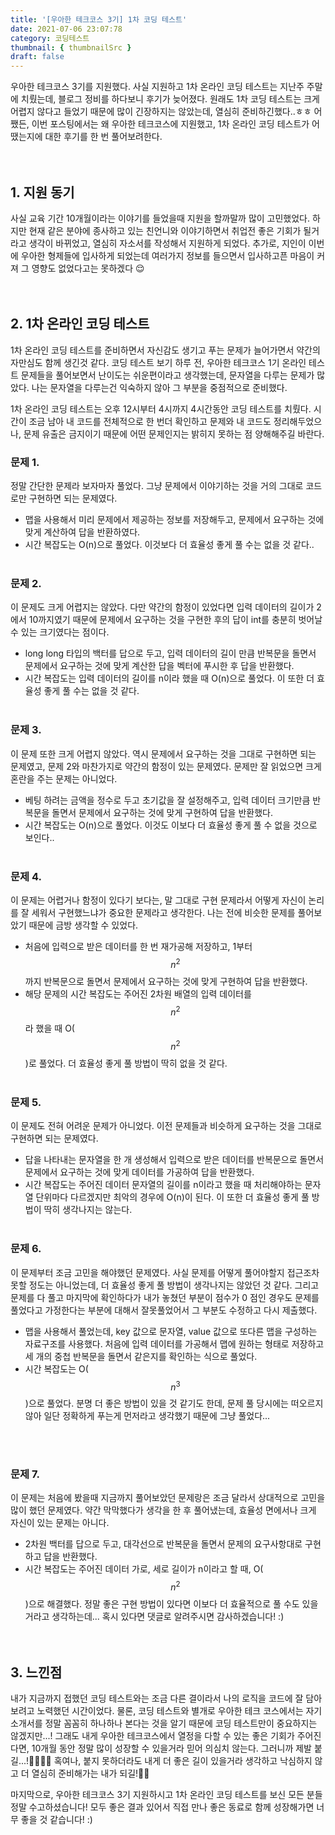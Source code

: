 ```yaml
---
title: '[우아한 테크코스 3기] 1차 코딩 테스트'
date: 2021-07-06 23:07:78
category: 코딩테스트
thumbnail: { thumbnailSrc }
draft: false
---
```


우아한 테크코스 3기를 지원했다. 사실 지원하고 1차 온라인 코딩 테스트는 지난주 주말에 치뤘는데, 블로그 정비를 하다보니 후기가 늦어졌다. 원래도 1차 코딩 테스트는 크게 어렵지 않다고 들었기 때문에 많이 긴장하지는 않았는데, 열심히 준비하긴했다..ㅎㅎ 어쨌든, 이번 포스팅에서는 왜 우아한 테크코스에 지원했고, 1차 온라인 코딩 테스트가 어땠는지에 대한 후기를 한 번 풀어보려한다.  
<br/>
<br/>

## 1. 지원 동기

사실 교육 기간 10개월이라는 이야기를 들었을때 지원을 할까말까 많이 고민했었다. 하지만 현재 같은 분야에 종사하고 있는 친언니와 이야기하면서 취업전 좋은 기회가 될거라고 생각이 바뀌었고, 열심히 자소서를 작성해서 지원하게 되었다. 추가로, 지인이 이번에 우아한 형제들에 입사하게 되었는데 여러가지 정보를 들으면서 입사하고픈 마음이 커져 그 영향도 없었다고는 못하겠다 😌
<br/><br/><br/>

## 2. 1차 온라인 코딩 테스트

1차 온라인 코딩 테스트를 준비하면서 자신감도 생기고 푸는 문제가 늘어가면서 약간의 자만심도 함께 생긴것 같다. 코딩 테스트 보기 하루 전, 우아한 테크코스 1기 온라인 테스트 문제들을 풀어보면서 난이도는 쉬운편이라고 생각했는데, 문자열을 다루는 문제가 많았다. 나는 문자열을 다루는건 익숙하지 않아 그 부분을 중점적으로 준비했다.

1차 온라인 코딩 테스트는 오후 12시부터 4시까지 4시간동안 코딩 테스트를 치뤘다. 시간이 조금 남아 내 코드를 전체적으로 한 번더 확인하고 문제와 내 코드도 정리해두었으나, 문제 유출은 금지이기 때문에 어떤 문제인지는 밝히지 못하는 점 양해해주길 바란다.

### 문제 1.

정말 간단한 문제라 보자마자 풀었다. 그냥 문제에서 이야기하는 것을 거의 그대로 코드로만 구현하면 되는 문제였다.

- 맵을 사용해서 미리 문제에서 제공하는 정보를 저장해두고, 문제에서 요구하는 것에 맞게 계산하여 답을 반환하였다.
- 시간 복잡도는 O(n)으로 풀었다. 이것보다 더 효율성 좋게 풀 수는 없을 것 같다..
  <br/><br/>

### 문제 2.

이 문제도 크게 어렵지는 않았다. 다만 약간의 함정이 있었다면 입력 데이터의 길이가 2에서 10까지였기 때문에 문제에서 요구하는 것을 구현한 후의 답이 int를 충분히 벗어날 수 있는 크기였다는 점이다.

- long long 타입의 백터를 답으로 두고, 입력 데이터의 길이 만큼 반복문을 돌면서 문제에서 요구하는 것에 맞게 계산한 답을 벡터에 푸시한 후 답을 반환했다.
- 시간 복잡도는 입력 데이터의 길이를 n이라 했을 때 O(n)으로 풀었다. 이 또한 더 효율성 좋게 풀 수는 없을 것 같다.
  <br/><br/>

### 문제 3.

이 문제 또한 크게 어렵지 않았다. 역시 문제에서 요구하는 것을 그대로 구현하면 되는 문제였고, 문제 2와 마찬가지로 약간의 함정이 있는 문제였다. 문제만 잘 읽었으면 크게 혼란을 주는 문제는 아니었다.

- 베팅 하려는 금액을 정수로 두고 초기값을 잘 설정해주고, 입력 데이터 크기만큼 반복문을 돌면서 문제에서 요구하는 것에 맞게 구현하여 답을 반환했다.
- 시간 복잡도는 O(n)으로 풀었다. 이것도 이보다 더 효율성 좋게 풀 수 없을 것으로 보인다..
  <br/><br/>

### 문제 4.

이 문제는 어렵거나 함정이 있다기 보다는, 말 그대로 구현 문제라서 어떻게 자신이 논리를 잘 세워서 구현했느냐가 중요한 문제라고 생각한다. 나는 전에 비슷한 문제를 풀어보았기 때문에 금방 생각할 수 있었다.

- 처음에 입력으로 받은 데이터를 한 번 재가공해 저장하고, 1부터 $$n^2$$까지 반복문으로 돌면서 문제에서 요구하는 것에 맞게 구현하여 답을 반환했다.
- 해당 문제의 시간 복잡도는 주어진 2차원 배열의 입력 데이터를 $$n^2$$라 했을 때 O($$n^2$$)로 풀었다. 더 효율성 좋게 풀 방법이 딱히 없을 것 같다.
  <br/><br/>

### 문제 5.

이 문제도 전혀 어려운 문제가 아니었다. 이전 문제들과 비슷하게 요구하는 것을 그대로 구현하면 되는 문제였다.

- 답을 나타내는 문자열을 한 개 생성해서 입력으로 받은 데이터를 반복문으로 돌면서 문제에서 요구하는 것에 맞게 데이터를 가공하여 답을 반환했다.
- 시간 복잡도는 주어진 데이터 문자열의 길이를 n이라고 했을 때 처리해야하는 문자열 단위마다 다르겠지만 최악의 경우에 O(n)이 된다. 이 또한 더 효율성 좋게 풀 방법이 딱히 생각나지는 않는다.
  <br/><br/>

### 문제 6.

이 문제부터 조금 고민을 해야했던 문제였다. 사실 문제를 어떻게 풀어야할지 접근조차 못할 정도는 아니었는데, 더 효율성 좋게 풀 방법이 생각나지는 않았던 것 같다. 그리고 문제를 다 풀고 마지막에 확인하다가 내가 놓쳤던 부분이 점수가 0 점인 경우도 문제를 풀었다고 가정한다는 부분에 대해서 잘못풀었어서 그 부분도 수정하고 다시 제출했다.

- 맵을 사용해서 풀었는데, key 값으로 문자열, value 값으로 또다른 맵을 구성하는 자료구조를 사용했다. 처음에 입력 데이터를 가공해서 맵에 원하는 형태로 저장하고 세 개의 중첩 반복문을 돌면서 같은지를 확인하는 식으로 풀었다.
- 시간 복잡도는 O($$n^3$$)으로 풀었다. 분명 더 좋은 방법이 있을 것 같기도 한데, 문제 풀 당시에는 떠오르지 않아 일단 정확하게 푸는게 먼저라고 생각했기 때문에 그냥 풀었다...

<br/><br/>

### 문제 7.

이 문제는 처음에 봤을때 지금까지 풀어보았던 문제랑은 조금 달라서 상대적으로 고민을 많이 했던 문제였다. 약간 막막했다가 생각을 한 후 풀어냈는데, 효율성 면에서나 크게 자신이 있는 문제는 아니다.

- 2차원 백터를 답으로 두고, 대각선으로 반복문을 돌면서 문제의 요구사항대로 구현하고 답을 반환했다.
- 시간 복잡도는 주어진 데이터 가로, 세로 길이가 n이라고 할 때, O($$n^2$$)으로 해결했다. 정말 좋은 구현 방법이 있다면 이보다 더 효율적으로 풀 수도 있을거라고 생각하는데... 혹시 있다면 댓글로 알려주시면 감사하겠습니다! :)
  <br/><br/><br/>

## 3. 느낀점

내가 지금까지 접했던 코딩 테스트와는 조금 다른 결이라서 나의 로직을 코드에 잘 담아보려고 노력했던 시간이었다. 물론, 코딩 테스트와 별개로 우아한 테크 코스에서는 자기소개서를 정말 꼼꼼히 하나하나 본다는 것을 알기 때문에 코딩 테스트만이 중요하지는 않겠지만...! 그래도 내게 우아한 테크코스에서 열정을 다할 수 있는 좋은 기회가 주어진다면, 10개월 동안 정말 많이 성장할 수 있을거라 믿어 의심치 않는다. 그러니까 제발 붙길...!🙏🏻🙏🏻 혹여나, 붙지 못하더라도 내게 더 좋은 길이 있을거라 생각하고 낙심하지 않고 더 열심히 준비해가는 내가 되길!🙏🏻

마지막으로, 우아한 테크코스 3기 지원하시고 1차 온라인 코딩 테스트를 보신 모든 분들 정말 수고하셨습니다! 모두 좋은 결과 있어서 직접 만나 좋은 동료로 함께 성장해가면 너무 좋을 것 같습니다! :)
<br/><br/><br/>
